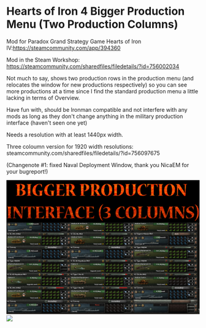 # Hearts of Iron 4 Bigger Production Menu (Two Production Columns)

Mod for Paradox Grand Strategy Game Hearts of Iron IV:https://steamcommunity.com/app/394360

Mod in the Steam Workshop: https://steamcommunity.com/sharedfiles/filedetails/?id=756002034

Not much to say, shows two production rows in the production menu (and relocates the window for new productions respectively) so you can see more productions at a time since I find the standard production menu a little lacking in terms of Overview. 

Have fun with, should be Ironman compatible and not interfere with any mods as long as they don't change anything in the military production interface (haven't seen one yet) 

Needs a resolution with at least 1440px width. 

Three coloumn version for 1920 width resolutions: steamcommunity.com/sharedfiles/filedetails/?id=756097675 

(Changenote #1: fixed Naval Deployment Window, thank you NicaEM for your bugreport!)

![](https://github.com/metzbernhard/hoi4-3columnproductionmenu/blob/master/screen2.jpg)
![](https://github.com/metzbernhard/hoi4-3columnproductionmenu/blob/master/screen1.jpg)
